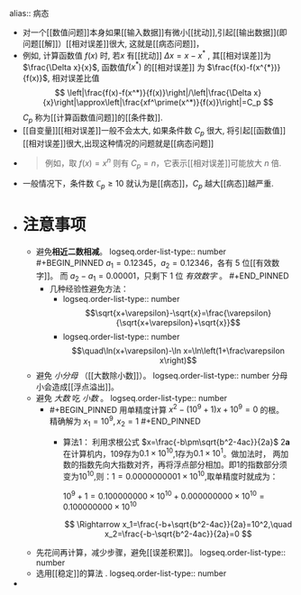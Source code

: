 alias:: 病态

- 对一个[[数值问题]]本身如果[[输入数据]]有微小[[扰动]],引起[[输出数据]](即问题[[解]]）[[相对误差]]很大, 这就是[[病态问题]]，
- 例如, 计算函数值 $f(x)$ 时, 若$x$ 有[[扰动]] $\Delta x=x-x^{*}$ , 
  其[[相对误差]]为 $\frac{\Delta x}{x}$, 
  函数值$f(x^*)$ 的[[相对误差]] 为 $\frac{f(x)-f(x^{*})}{f(x)}$, 
  相对误差比值
  $$
  \left|\frac{f(x)-f(x^*)}{f(x)}\right|/\left|\frac{\Delta x}{x}\right|\approx\left|\frac{xf^\prime(x^*)}{f(x)}\right|=C_p
  $$
  $C_p$ 称为[[计算函数值问题]]的[[条件数]].
- [[自变量]][[相对误差]]一般不会太大, 如果条件数 $C_{p}$ 很大, 将引起[[函数值]][[相对误差]]很大,出现这种情况的问题就是[[病态问题]]
- >例如，取 $f(x) = x^n$ 则有 $C_p=n$，它表示[[相对误差]]可能放大 $n$ 倍.
- 一般情况下，条件数 $\mathbb{C}_p\geqslant10$ 就认为是[[病态]]，$C_p$ 越大[[病态]]越严重.
- # 注意事项
	- 避免**相近二数相减**。
	  logseq.order-list-type:: number
	  #+BEGIN_PINNED
	  $a_1 = 0.12345$，$a_2 = 0.12346$，各有 $5$ 位[[有效数字]]。
	          而 $a_2-a_1 = 0.00001$，只剩下 $1$ 位 *有效数字* 。
	  #+END_PINNED
		- 几种经验性避免方法：
			- logseq.order-list-type:: number
			  $$\sqrt{x+\varepsilon}-\sqrt{x}=\frac{\varepsilon}{\sqrt{x+\varepsilon}+\sqrt{x}}$$
			- logseq.order-list-type:: number
			  $$\quad\ln(x+\varepsilon)-\ln x=\ln\left(1+\frac\varepsilon x\right)$$
	- 避免 *小分母* （[[大数除小数]]）。
	  logseq.order-list-type:: number
	  分母小会造成[[浮点溢出]]。
	- 避免 *大数* 吃 *小数* 。
	  logseq.order-list-type:: number
		- #+BEGIN_PINNED
		  用单精度计算 $x^2-(10^9+1)x+10^9=0$ 的根。
		  精确解为 $x_1=10^9,x_2=1$
		  #+END_PINNED
			- 算法1： 利用求根公式 $x=\frac{-b\pm\sqrt{b^2-4ac}}{2a}$
			  $2\boldsymbol{a}$
			  在计算机内，109存为$0.1\times10^{10}$,1存为$0.1\times10^1$。做加法时， 两加数的指数先向大指数对齐，再将浮点部分相加。即1的指数部分须变为10$^{10}$,则：1$=0.0000000001\times10^{10}$,取单精度时就成为：
			  
			   $10^9+1=0.100000000\times10^{10}+0.000000000\times10^{10}=0.100000000\times10^{10}$
			  
			  $$
			  \Rightarrow x_1=\frac{-b+\sqrt{b^2-4ac}}{2a}=10^2,\quad x_2=\frac{-b-\sqrt{b^2-4ac}}{2a}=0
			  $$
	- 先花间再计算，减少步骤，避免[[误差积累]]。
	  logseq.order-list-type:: number
	- 选用[[稳定]]的算法 .
	  logseq.order-list-type:: number
-